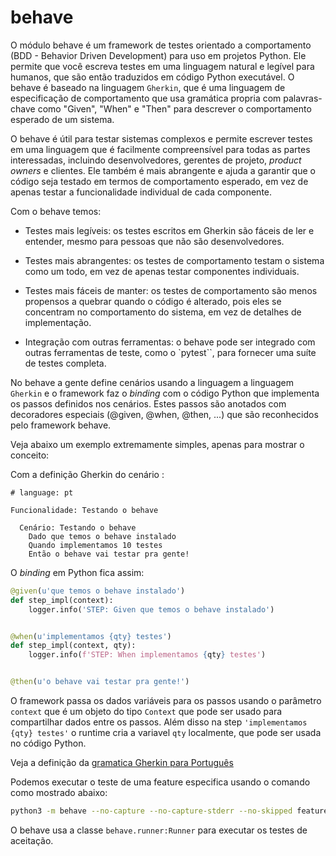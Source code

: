 # behave

O módulo behave é um framework de testes orientado a comportamento (BDD - Behavior Driven Development) para uso em projetos Python. Ele permite que você escreva testes em uma linguagem natural e legível para humanos, que são então traduzidos em código Python executável. O behave é baseado na linguagem `Gherkin`, que é uma linguagem de especificação de comportamento que usa gramática propria com palavras-chave como "Given", "When" e "Then" para descrever o comportamento esperado de um sistema.

O behave é útil para testar sistemas complexos e permite escrever testes em uma linguagem que é facilmente compreensível para todas as partes interessadas, incluindo desenvolvedores, gerentes de projeto, _product owners_ e clientes. Ele também é mais abrangente e ajuda a garantir que o código seja testado em termos de comportamento esperado, em vez de apenas testar a funcionalidade individual de cada componente.

Com o behave temos:

- Testes mais legíveis: os testes escritos em Gherkin são fáceis de ler e entender, mesmo para pessoas que não são desenvolvedores.

- Testes mais abrangentes: os testes de comportamento testam o sistema como um todo, em vez de apenas testar componentes individuais.

- Testes mais fáceis de manter: os testes de comportamento são menos propensos a quebrar quando o código é alterado, pois eles se concentram no comportamento do sistema, em vez de detalhes de implementação.

- Integração com outras ferramentas: o behave pode ser integrado com outras ferramentas de teste, como o `pytest``, para fornecer uma suíte de testes completa.

No behave a gente define cenários usando a linguagem a linguagem `Gherkin` e o framework faz o _binding_ com o código Python que implementa os passos definidos nos cenários. Estes passos são anotados com decoradores especiais (@given, @when, @then, ...) que são reconhecidos pelo framework behave.

Veja abaixo um exemplo extremamente simples, apenas para mostrar o conceito:

Com a definição Gherkin do cenário :

```gherkin
# language: pt

Funcionalidade: Testando o behave

  Cenário: Testando o behave
    Dado que temos o behave instalado
    Quando implementamos 10 testes
    Então o behave vai testar pra gente!
```

O _binding_ em Python fica assim:

```python
@given(u'que temos o behave instalado')
def step_impl(context):
    logger.info('STEP: Given que temos o behave instalado')


@when(u'implementamos {qty} testes')
def step_impl(context, qty):
    logger.info(f'STEP: When implementamos {qty} testes')


@then(u'o behave vai testar pra gente!')
```

O framework passa os dados variáveis para os passos usando o parâmetro `context` que é um objeto do tipo `Context` que pode ser usado para compartilhar dados entre os passos. Além disso na step `'implementamos {qty} testes'` o runtime cria a variavel `qty` localmente, que pode ser usada no código Python.

Veja a definição da [gramatica Gherkin para Português](https://github.com/cucumber/gherkin/blob/main/gherkin-languages.json#L2698)

Podemos executar o teste de uma feature especifica usando o comando como mostrado abaixo:

```bash
python3 -m behave --no-capture --no-capture-stderr --no-skipped features/02.example.feature
```

O behave usa a classe `behave.runner:Runner` para executar os testes de aceitação.
